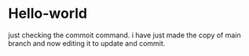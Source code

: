 # Hello-world

just checking the commoit command.
i have just made the copy of main branch and now editing it to update and commit. 
